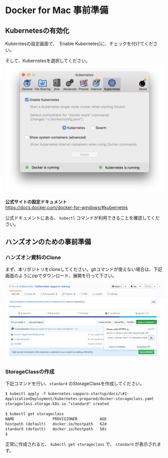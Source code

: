 # Docker for Mac 事前準備

## Kubernetesの有効化

Kuberntesの設定画面で、 `Enable Kubernetes]に、チェックを付けてください。

そして、Kubernetesを選択してください。
![image](../images/mac-kubernetes-setting.png)

**公式サイトの設定ドキュメント**<br>
https://docs.docker.com/docker-for-windows/#kubernetes

公式ドキュメントにある、 `kubectl` コマンドが利用できることを確認してください。

## ハンズオンのための事前準備

### ハンズオン資料のClone
まず、本リポジトリをcloneしてください。gitコマンドが使えない場合は、下記画面のようにzipでダウンロード、展開を行って下さい。

![image](../images/git-zip-download.png)

### StorageClassの作成

下記コマンドを行い、`standard` のStorageClassを作成してください。

```
$ kubectl apply -f kubernetes-sapporo-startup/docs/\#1-ApplicationDeployment/kubernetes-prepared/docker-storageclass.yaml
storageclass.storage.k8s.io "standard" created

$ kubectl get storageclass
NAME                 PROVISIONER          AGE
hostpath (default)   docker.io/hostpath   62d
standard (default)   docker.io/hostpath   58s
$
```

正常に作成されると、 `kubectl get storageclass` で、 `standard` が表示されます。
